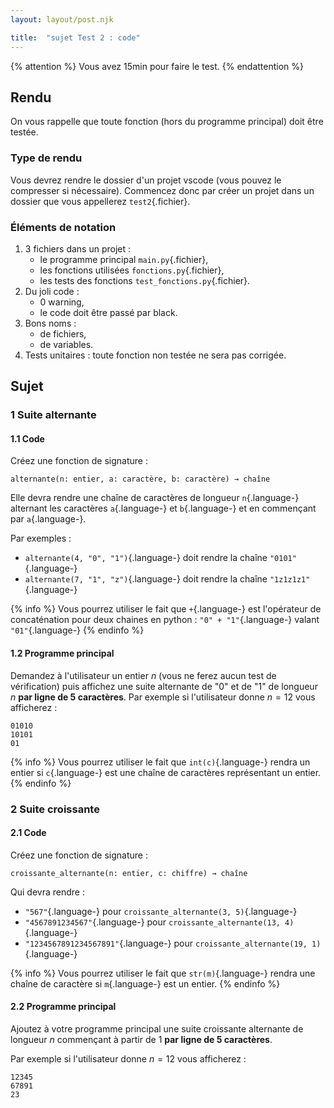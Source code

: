 ```yaml
---
layout: layout/post.njk

title:  "sujet Test 2 : code"
---
```


{% attention %}
Vous avez 15min pour faire le test.
{% endattention %}

## Rendu

On vous rappelle que toute fonction (hors du programme principal) doit être testée.

### Type de rendu

Vous devrez rendre le dossier d'un projet vscode (vous pouvez le compresser si nécessaire). Commencez donc par créer un projet dans un dossier que vous appellerez `test2`{.fichier}.

### Éléments de notation

1. 3 fichiers dans un projet :
    - le programme principal `main.py`{.fichier},
    - les fonctions utilisées `fonctions.py`{.fichier},
    - les tests des fonctions `test_fonctions.py`{.fichier}.
2. Du joli code :
    - 0 warning,
    - le code doit être passé par black.
3. Bons noms :
    - de fichiers,
    - de variables.
4. Tests unitaires : toute fonction non testée ne sera pas corrigée.

## Sujet

### 1 Suite alternante

#### 1.1 Code

Créez une fonction de signature :

```pseudocode
alternante(n: entier, a: caractère, b: caractère) → chaîne
```

Elle devra rendre une chaîne de caractères de longueur `n`{.language-} alternant les caractères `a`{.language-} et `b`{.language-} et en commençant par `a`{.language-}.

Par exemples :

- `alternante(4, "0", "1")`{.language-} doit rendre la chaîne `"0101"`{.language-}
- `alternante(7, "1", "z")`{.language-} doit rendre la chaîne `"1z1z1z1"`{.language-}

{% info %}
Vous pourrez utiliser le fait que `+`{.language-} est l'opérateur de concaténation pour deux chaines en python : `"0" + "1"`{.language-} valant `"01"`{.language-}
{% endinfo %}

#### 1.2 Programme principal

Demandez à l'utilisateur un entier $n$ (vous ne ferez aucun test de vérification) puis affichez une suite alternante de "0" et de "1" de longueur $n$ **par ligne de 5 caractères**. Par exemple si l'utilisateur donne $n = 12$ vous afficherez :

```
01010
10101
01
```

{% info %}
Vous pourrez utiliser le fait que `int(c)`{.language-} rendra un entier si `c`{.language-} est une chaîne de caractères représentant un entier.
{% endinfo %}

### 2 Suite croissante

#### 2.1 Code

Créez une fonction de signature :

```pseudocode
croissante_alternante(n: entier, c: chiffre) → chaîne
```

Qui devra rendre :

- `"567"`{.language-} pour `croissante_alternante(3, 5)`{.language-}
- `"4567891234567"`{.language-} pour `croissante_alternante(13, 4)`{.language-}
- `"1234567891234567891"`{.language-} pour `croissante_alternante(19, 1)`{.language-}

{% info %}
Vous pourrez utiliser le fait que `str(m)`{.language-} rendra une chaîne de caractère si `m`{.language-} est un entier.
{% endinfo %}

#### 2.2 Programme principal

Ajoutez à votre programme principal une suite croissante alternante de longueur $n$ commençant à partir de 1 **par ligne de 5 caractères**.

Par exemple si l'utilisateur donne $n = 12$ vous afficherez :

```
12345
67891
23
```
